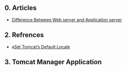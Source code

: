 ## 0. Articles
<ul>
  <li><a href="https://www.geeksforgeeks.org/difference-between-web-server-and-application-server/">Difference Between Web server and Application server</a></li>
</ul> 


## 2. Refrences
<ul>
  <li>a<a href="https://knowm.org/set-tomcats-default-locale/">Set Tomcat’s Default Locale</a></li>
</ul>


## 3. Tomcat Manager Application
